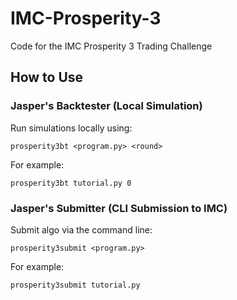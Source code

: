 # IMC-Prosperity-3
Code for the IMC Prosperity 3 Trading Challenge

## How to Use

### Jasper's Backtester (Local Simulation)
Run simulations locally using:
```
prosperity3bt <program.py> <round>
```
For example:
```
prosperity3bt tutorial.py 0
```

### Jasper's Submitter (CLI Submission to IMC)
Submit algo via the command line:
```
prosperity3submit <program.py>
```
For example:
```
prosperity3submit tutorial.py
```